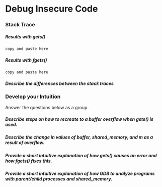 # Debug Insecure Code

### Stack Trace

##### Results with gets()
```
copy and paste here
```

##### Results with fgets()
```
copy and paste here
```

##### Describe the differences between the stack traces


### Develop your Intuition

Answer the questions below as a group.

##### Describe steps on how to recreate to a buffer overflow when gets() is used.


##### Describe the change in values of buffer, shared_memory, and m as a result of overflow.


##### Provide a short intuitive explanation of how gets() causes an error and how fgets() fixes this. 


##### Provide a short intuitive explanation of how GDB to analyze programs with parent/child processes and shared_memory.
